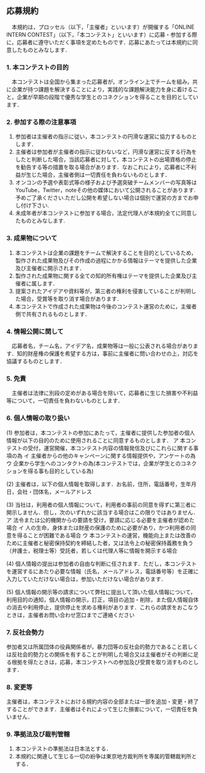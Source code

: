## 応募規約
　本規約は，プロッセル（以下，「主催者」といいます）が開催する「ONLINE INTERN CONTEST」（以下，「本コンテスト」といいます）に応募・参加する際に，応募者に遵守いただく事項を定めたものです．応募にあたっては本規約に同意したものとみなします．
 
### 1. 本コンテストの目的
　本コンテストは全国から集まった応募者が，オンライン上でチームを組み，共に企業が持つ課題を解決することにより，実践的な課題解決能力を身に着けること，企業が早期の段階で優秀な学生とのコネクションを得ることを目的としています．

### 2. 参加する際の注意事項
1. 参加者は主催者の指示に従い，本コンテストの円滑な運営に協力するものとします．
2. 主催者は参加者が主催者の指示に従わないなど，円滑な運営に反する行為をしたと判断した場合，当該応募者に対して，本コンテストの出場資格の停止を勧告する等の措置を取る場合があります．なおこれにより，応募者に不利益が生じた場合，主催者側は一切責任を負わないものとします．
3. オンコンの予選や表彰式等の様子および予選突破チームメンバーの写真等はYouTube，Twitter，noteその他の媒体において公開されることがあります.予めご了承ください.ただし公開を希望しない場合は個別で運営の方までお申し付け下さい.
4. 未成年者が本コンテストに参加する場合，法定代理人が本規約全てに同意したものとみなします.

### 3. 成果物について
1. 本コンテストは企業の課題をチームで解決することを目的としているため，製作された成果物及びその作成の過程にかかる情報はテーマを提供した企業及び主催者に開示されます．
2. 製作された成果物に関する全ての知的所有権はテーマを提供した企業及び主催者に属します．
3. 提案されたアイデアや資料等が，第三者の権利を侵害していることが判明した場合，受賞等を取り消す場合があります．
4. 本コンテストで作成された成果物は今後のコンテスト運営のために，主催者側で共有されるものとします．

### 4. 情報公開に関して
　応募者名，チーム名，アイデア名，成果物等は一般に公表される場合があります．知的財産権の保護を希望する方は，事前に主催者に問い合わせの上，対応を協議するものとします．
 
### 5. 免責
　主催者は法律に別段の定めがある場合を除いて，応募者に生じた損害や不利益等について，一切責任を負わないものとします．

### 6. 個人情報の取り扱い
(1) 参加者は，本コンテストの参加にあたって，主催者に提供した参加者の個人情報が以下の目的のために使用されることに同意するものとします．
ア 本コンテストの受付，運営開催，本コンテスト内容の情報発信及びにこれらに関する事項の為
イ 主催者からの他のキャンペーンに関する情報提供や，アンケートの為
ウ 企業から学生へのコンタクトの為(本コンテストでは，企業が学生とのコネクションを得る事も目的としている為)

(2) 主催者は，以下の個人情報を取得します．お名前，住所，電話番号，生年月日，会社・団体名，メールアドレス

(3) 当社は，利用者の個人情報について，利用者の事前の同意を得ずに第三者に開示しません．但し，次のいずれかに該当する場合はこの限りではありません．
ア 法令または公的機関からの要請を受け，要請に応じる必要を主催者が認めた場合
イ 人の生命，身体または財産の保護のために必要があり，かつ利用者の同意を得ることが困難である場合
ウ 本コンテストの運営，機能向上または改善のために主催者と秘密保持契約を締結した者，又は法令上の秘密保持義務を負う（弁護士，税理士等）受託者，若しくは代理人等に情報を開示する場合

(4) 個人情報の提出は参加者の自由な判断に任されます．ただし，本コンテストを運営するにあたり必要な情報（氏名，メールアドレス，電話番号等）を正確に入力していただけない場合は，参加いただけない場合があります．

(5) 個人情報の開示等の請求について弊社に提出して頂いた個人情報について，利用目的の通知，個人情報の開示，訂正，項目の追加・削除，また個人情報自体の消去や利用停止，提供停止を求める権利があります．これらの請求をおこなうときは，主催者お問い合わせ窓口までご連絡ください

### 7. 反社会勢力
参加者又は所属団体の役員関係者が，暴力団等の反社会的勢力であること若しくは反社会的勢力との関係を有することが判明した場合又は主催者がその判断に足る根拠を得たときは，応募，本コンテストへの参加及び受賞を取り消すものとします．

### 8. 変更等
主催者は，本コンテストにおける規約内容の全部または一部を追加・変更・終了することができます．主催者はそれによって生じた損害について，一切責任を負いません．
 
### 9. 準拠法及び裁判管轄
1. 本コンテストの準拠法は日本法とする．
2. 本規約に関連して生じる一切の紛争は東京地方裁判所を専属的管轄裁判所とする．
